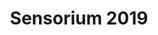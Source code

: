 ---
title: 'Sensorium 2019'
menu: Home
onpage_menu: true
body_classes: 'modular header-image fullwidth'
content:
    items: '@self.modular'
    order:
        by: default
        dir: asc
        custom:
            - _showcase
            - _speakers
            - _programme
            - _workshops
            - _installations
            - _performance
            - _lab
            - _news
            - _advisors
            - _about
            - _partners
            - _warmup
---